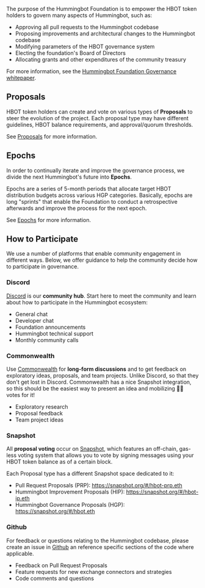 The purpose of the Hummingbot Foundation is to empower the HBOT token holders to govern many aspects of Hummingbot, such as:

* Approving all pull requests to the Hummingbot codebase
* Proposing improvements and architectural changes to the Hummingbot codebase
* Modifying parameters of the HBOT governance system
* Electing the foundation's Board of Directors
* Allocating grants and other expenditures of the community treasury

For more information, see the [Hummingbot Foundation Governance whitepaper](whitepaper).

## Proposals

HBOT token holders can create and vote on various types of **Proposals** to steer the evolution of the project. Each proposal type may have different guidelines, HBOT balance requirements, and approval/quorum thresholds.

See [Proposals](proposals) for more information.

## Epochs

In order to continually iterate and improve the governance process, we divide the next Hummingbot's future into **Epochs**. 

Epochs are a series of 5-month periods that allocate target HBOT distribution budgets across various HGP categories. Basically, epochs are long "sprints" that enable the Foundation to conduct a retrospective afterwards and improve the process for the next epoch.

See [Epochs](epochs) for more information.

## How to Participate

We use a number of platforms that enable community engagement in different ways. Below, we offer guidance to help the community decide how to participate in governance.

### Discord

[Discord](http://discord.hummingbot.io) is our **community hub**. Start here to meet the community and learn about how to participate in the Hummingbot ecosystem:

* General chat
* Developer chat
* Foundation announcements
* Hummingbot technical support
* Monthly community calls

### Commonwealth

Use [Commonwealth](https://commonwealth.im/hummingbot-foundation) for **long-form discussions** and to get feedback on exploratory ideas, proposals, and team projects. Unlike Discord, so that they don't get lost in Discord. Commonwealth has a nice Snapshot integration, so this should be the easiest way to present an idea and mobilizing 💪🏻 votes for it!

* Exploratory research
* Proposal feedback
* Team project ideas

### Snapshot

All **proposal voting** occur on [Snapshot](https://snapshot.org/), which features an off-chain, gas-less voting system that allows you to vote by signing messages using your HBOT token balance as of a certain block.

Each Proposal type has a different Snapshot space dedicated to it:

* Pull Request Proposals (PRP): https://snapshot.org/#/hbot-prp.eth
* Hummingbot Improvement Proposals (HIP): https://snapshot.org/#/hbot-ip.eth
* Hummingbot Governance Proposals (HGP): https://snapshot.org/#/hbot.eth

### Github

For feedback or questions relating to the Hummingbot codebase, please create an issue in [Github](https://github.com/hummingbot/hummingbot) an reference specific sections of the code where applicable.

* Feedback on Pull Request Proposals
* Feature requests for new exchange connectors and strategies
* Code comments and questions
